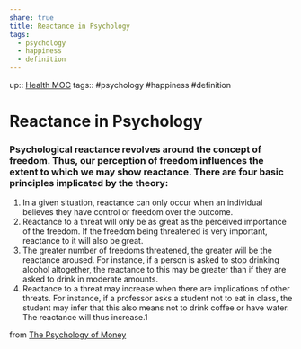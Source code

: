 ```yaml
---
share: true
title: Reactance in Psychology
tags:
  - psychology
  - happiness
  - definition
---
```


up:: [Health MOC](Health%20MOC.md)
tags:: #psychology #happiness #definition


# Reactance in Psychology



###  Psychological reactance revolves around the concept of freedom. Thus, our perception of freedom influences the extent to which we may show reactance. There are four basic principles implicated by the theory:

1. In a given situation, reactance can only occur when an individual believes they have control or freedom over the outcome.
2. Reactance to a threat will only be as great as the perceived importance of the freedom. If the freedom being threatened is very important, reactance to it will also be great.
3. The greater number of freedoms threatened, the greater will be the reactance aroused. For instance, if a person is asked to stop drinking alcohol altogether, the reactance to this may be greater than if they are asked to drink in moderate amounts.
4. Reactance to a threat may increase when there are implications of other threats. For instance, if a professor asks a student not to eat in class, the student may infer that this also means not to drink coffee or have water. The reactance will thus increase.1


from [The Psychology of Money](The%20Psychology%20of%20Money)
